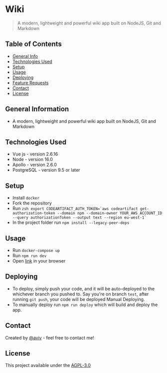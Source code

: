 # Wiki
> A modern, lightweight and powerful wiki app built on NodeJS, Git and Markdown

## Table of Contents
* [General Info](#general-information)
* [Technologies Used](#technologies-used)
* [Setup](#setup)
* [Usage](#usage)
* [Deploying](#Deploying)
* [Feature Requests](https://feedback.js.wiki/wiki)
* [Contact](#contact)
* [License](#license)



## General Information
- A modern, lightweight and powerful wiki app built on NodeJS, Git and Markdown

## Technologies Used
- Vue js - version 2.6.16
- Node - version 16.0
- Apollo - version 2.6.0
- PostgreSQL - version 9.5 or later

## Setup
- Install `docker`
- Fork the repository
- Run  ```zsh export CODEARTIFACT_AUTH_TOKEN=`aws codeartifact get-authorization-token
  --domain npm --domain-owner YOUR_AWS_ACCOUNT_ID --query authorizationToken --output text --region eu-west-1` ```
- In the project folder run `npm install --legacy-peer-deps`


## Usage
- Run `docker-compose up`
- Run `npm run dev`
- Open [link](http://localhost:3000) in your browser


## Deploying
- To deploy, simply push your code, and it will be auto-deployed to the whichever branch you pushed to. Say you're on branch `test`, after running `git push`, your code will be deployed
  Manual Deploying.
- To manually deploy run `npm run deploy` which will build and deploy the app.


## Contact
Created by [@aviv](mailto:aviv@deel.com) - feel free to contact me!


## License
This project available under the [AGPL-3.0](https://github.com/requarks/wiki/blob/master/LICENSE)
